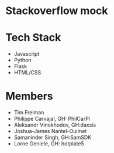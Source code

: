 # Stackoverflow mock

# Tech Stack
- Javascript
- Python
- Flask 
- HTML/CSS

# Members
- Tim Freiman
- Philippe Carvajal, GH: PhilCarPi
- Aleksandr Vinokhodov, GH:daxsis
- Joshua-James Nantel-Ouimet
- Samaninder Singh, GH:SamSDK
- Lorne Geniele, GH: hotplate5




